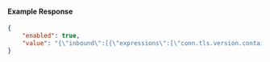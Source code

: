 <!-- Code generated for API Clients. DO NOT EDIT. -->

#### Example Response

```json
{
	"enabled": true,
	"value": "{\"inbound\":[{\"expressions\":[\"conn.tls.version.contains('1.3')\"],\"name\":\"AllowTLS1.3\",\"actions\":[{\"type\":\"log\",\"config\":{\"metadata\":{\"message\":\"Invalid TLS Version\",\"edgeId\":\"edgtls_2ltSxSiQxj8CHQaBn5Z04tqWj0I\"}}},{\"type\":\"deny\"}]}]}"
}
```

